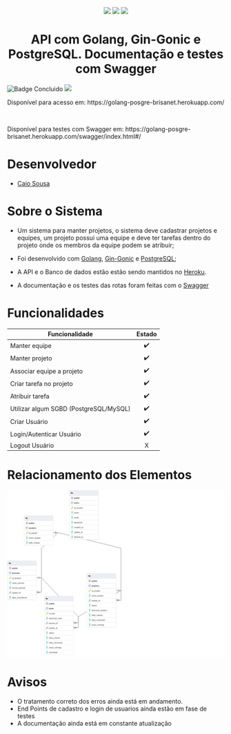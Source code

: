 <div align="center" display="flex">
  <img height="70px"  src="https://cdn.jsdelivr.net/gh/devicons/devicon/icons/go/go-original-wordmark.svg" />
  <img height="70px" src='https://upload.wikimedia.org/wikipedia/commons/thumb/2/29/Postgresql_elephant.svg/1200px-Postgresql_elephant.svg.png'>
  <img height="70px" src='https://avatars.githubusercontent.com/u/53864671?v=4'>
  <h1 align="center">API com Golang, Gin-Gonic e PostgreSQL. Documentação e testes com Swagger</h1>
</div>

![Badge Concluido](http://img.shields.io/static/v1?label=STATUS&message=EM-DESENVOLVIMENTO&color=GREEN&style=for-the-badge)
<img height="27px" src= 'https://camo.githubusercontent.com/f5d55c1699aa4ae2a226b74cb942c1d1efc8e9d5b2461ae78f65a116c989c2c6/68747470733a2f2f636972636c6563692e636f6d2f67682f434952434c4543492d4757502f676f6c616e672d636f6d70616e792d6170692f747265652f6d61696e2e7376673f7374796c653d737667'>

<p>Disponível para acesso em: https://golang-posgre-brisanet.herokuapp.com/</p>
<br>
<p>Disponível para testes com Swagger em: https://golang-posgre-brisanet.herokuapp.com/swagger/index.html#/</p>

# Desenvolvedor

<ul>
  <li><a href="https://github.com/caiosousaf">Caio Sousa</a></li>
</ul>

# Sobre o Sistema

- Um sistema para manter projetos, o sistema deve cadastrar projetos e equipes, um projeto possui uma equipe e deve ter tarefas dentro do projeto onde os membros da equipe podem se atribuir;

- Foi desenvolvido com [Golang](https://go.dev/), [Gin-Gonic](https://gin-gonic.com/) e [PostgreSQL](https://www.postgresql.org);
- A API e o Banco de dados estão estão sendo mantidos no [Heroku](https://www.heroku.com).
- A documentação e os testes das rotas foram feitas com o [Swagger](https://swagger.io/)

# Funcionalidades

| Funcionalidade                         | Estado |
| -------------------------------------- | :----: |
| Manter equipe                          |   ✔️   |
| Manter projeto                         |   ✔️   |
| Associar equipe a projeto              |   ✔️   |
| Criar tarefa no projeto                |   ✔️   |
| Atribuir tarefa                        |   ✔️   |
| Utilizar algum SGBD (PostgreSQL/MySQL) |   ✔️   |
| Criar Usuário                          |   ✔️   |
| Login/Autenticar Usuário               |   ✔️   |
| Logout Usuário                         |   X   |

# Relacionamento dos Elementos

<img   src="BD.png" />

# Avisos

- O tratamento correto dos erros ainda está em andamento.
- End Points de cadastro e login de usuarios ainda estão em fase de testes
- A documentação ainda está em constante atualização